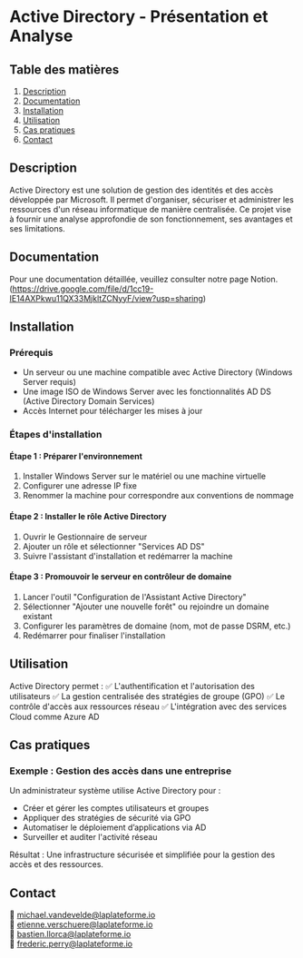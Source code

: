 # Active Directory - Présentation et Analyse

## Table des matières
1. [Description](#description)
2. [Documentation](#documentation)
3. [Installation](#installation)
4. [Utilisation](#utilisation)
5. [Cas pratiques](#cas-pratiques)
6. [Contact](#contact)

## Description
Active Directory est une solution de gestion des identités et des accès développée par Microsoft. Il permet d'organiser, sécuriser et administrer les ressources d'un réseau informatique de manière centralisée. Ce projet vise à fournir une analyse approfondie de son fonctionnement, ses avantages et ses limitations.

## Documentation
Pour une documentation détaillée, veuillez consulter notre page Notion. (https://drive.google.com/file/d/1cc19-IE14AXPkwu11QX33MjkltZCNyyF/view?usp=sharing)

## Installation

### Prérequis
- Un serveur ou une machine compatible avec Active Directory (Windows Server requis)
- Une image ISO de Windows Server avec les fonctionnalités AD DS (Active Directory Domain Services)
- Accès Internet pour télécharger les mises à jour

### Étapes d'installation

#### Étape 1 : Préparer l'environnement
1. Installer Windows Server sur le matériel ou une machine virtuelle
2. Configurer une adresse IP fixe
3. Renommer la machine pour correspondre aux conventions de nommage

#### Étape 2 : Installer le rôle Active Directory
1. Ouvrir le Gestionnaire de serveur
2. Ajouter un rôle et sélectionner "Services AD DS"
3. Suivre l'assistant d'installation et redémarrer la machine

#### Étape 3 : Promouvoir le serveur en contrôleur de domaine
1. Lancer l'outil "Configuration de l'Assistant Active Directory"
2. Sélectionner "Ajouter une nouvelle forêt" ou rejoindre un domaine existant
3. Configurer les paramètres de domaine (nom, mot de passe DSRM, etc.)
4. Redémarrer pour finaliser l'installation

## Utilisation
Active Directory permet :
✅ L'authentification et l'autorisation des utilisateurs
✅ La gestion centralisée des stratégies de groupe (GPO)
✅ Le contrôle d'accès aux ressources réseau
✅ L'intégration avec des services Cloud comme Azure AD

## Cas pratiques
### Exemple : Gestion des accès dans une entreprise
Un administrateur système utilise Active Directory pour :
- Créer et gérer les comptes utilisateurs et groupes
- Appliquer des stratégies de sécurité via GPO
- Automatiser le déploiement d’applications via AD
- Surveiller et auditer l'activité réseau

Résultat : Une infrastructure sécurisée et simplifiée pour la gestion des accès et des ressources.

## Contact
📧 michael.vandevelde@laplateforme.io  
📧 etienne.verschuere@laplateforme.io  
📧 bastien.llorca@laplateforme.io  
📧 frederic.perry@laplateforme.io
